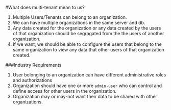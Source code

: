 #What does multi-tenant mean to us?
1. Multiple Users/Tenants can belong to an organization.
2. We can have multiple organizations in the same server and db.
3. Any data created for the organization or any data created by the users of that organization should be segragated from the the users of another organization.
4. If we want, we should be able to configure the users that belong to the same organization to view any data that other users of that organization created.


###Industry Requirements
1. User belonging to an organization can have different administrative roles and authorizations
2. Organization should have one or more `admin-user` who can control and define access for other users in the organization.
3. Organization may or may-not want their data to be shared with other organizations.





